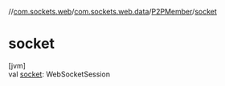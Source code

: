 //[com.sockets.web](../../../index.md)/[com.sockets.web.data](../index.md)/[P2PMember](index.md)/[socket](socket.md)

# socket

[jvm]\
val [socket](socket.md): WebSocketSession
